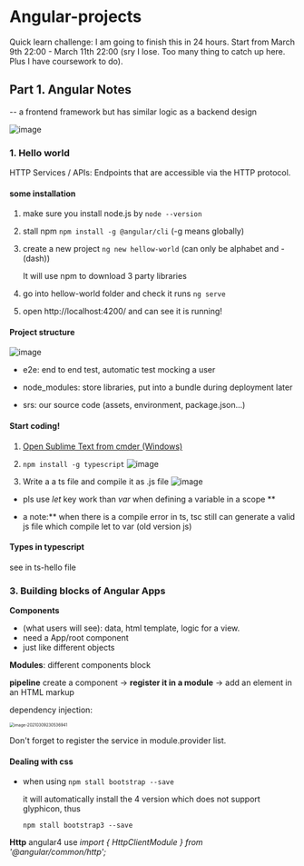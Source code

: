 # Angular-projects

Quick learn challenge: I am going to finish this in 24 hours. Start from March 9th 22:00 - March 11th 22:00 (sry I lose. Too many thing to catch up here. Plus I have coursework to do).

## Part 1. Angular  Notes

-- a frontend framework but has similar logic as a backend design

![image](https://user-images.githubusercontent.com/46977839/110383649-9616f200-802a-11eb-9a94-fbe7415edfb6.png)



### 1. Hello world

HTTP Services / APIs:
Endpoints that are accessible via the HTTP protocol.

#### some installation

1. make sure you install node.js by
   `node --version`

2. stall npm
   `npm install -g @angular/cli`  (-g means globally)

3. create a new project
   `ng new hellow-world`  (can only be alphabet and - (dash))

   It will use npm to download 3 party libraries

4. go into hellow-world folder and check it runs 
   `ng serve`

5. open http://localhost:4200/ and can see it is running!

   

#### Project structure

![image](https://user-images.githubusercontent.com/46977839/110383738-b777de00-802a-11eb-8244-01492e874ca3.png)

* e2e: end to end test, automatic test mocking a user

* node_modules: store libraries, put into a bundle during deployment later

* srs: our source code (assets, environment, package.json...)



#### Start coding!

1. [Open Sublime Text from cmder (Windows)](https://medium.com/@pinglinh/open-sublime-text-from-cmder-windows-88f1a7ff63d)  

2. `npm install -g typescript`
![image](https://user-images.githubusercontent.com/46977839/110383809-d37b7f80-802a-11eb-9683-a94f649a1a9b.png)

3. Write a a ts file and compile it as .js file
![image](https://user-images.githubusercontent.com/46977839/110383875-f017b780-802a-11eb-8cef-014db43f95d0.png)


* pls use *let* key work than *var* when defining a variable in a scope ** 

* a note:** when there is a compile error in ts, tsc still can generate a valid js file which compile let to var (old version js)

#### Types in typescript
see in ts-hello file



### 3. Building blocks of Angular Apps

**Components** 

* (what users will see): data, html template, logic for a view. 
*  need a App/root component
* just like different objects

**Modules**: different components block

**pipeline**
create a component -> **register it in a module** -> add an element in an HTML markup

dependency injection:

<img src="C:\Users\fyfse\AppData\Roaming\Typora\typora-user-images\image-20210309230536941.png" alt="image-20210309230536941" style="zoom:50%;" />

Don't forget to register the service in module.provider list.



#### Dealing with css

* when using 
  `npm stall bootstrap --save`

  it will automatically install the 4 version which does not support glyphicon, thus

  `npm stall bootstrap3 --save`

**Http**
angular4 use 
*import { HttpClientModule } from '@angular/common/http';*

